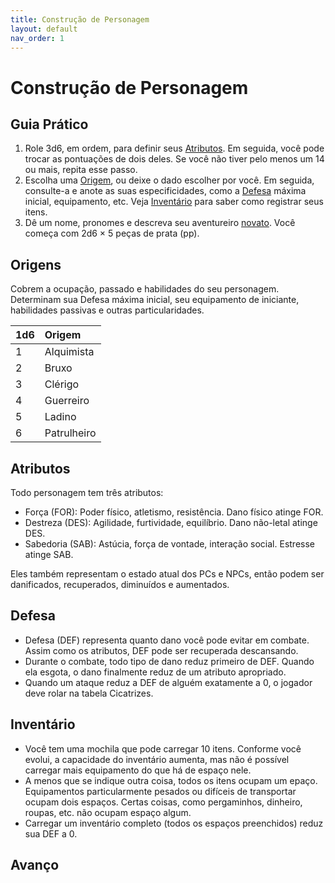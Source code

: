 ```yaml
---
title: Construção de Personagem
layout: default
nav_order: 1
---
```


# Construção de Personagem

## Guia Prático

1. Role 3d6, em ordem, para definir seus [Atributos](#atributos). Em seguida, você pode trocar as pontuações de dois deles. Se você não tiver pelo menos um 14 ou mais, repita esse passo.
2. Escolha uma [Origem](#origens), ou deixe o dado escolher por você. Em seguida, consulte-a e anote as suas especificidades, como a [Defesa](#defesa) máxima inicial, equipamento, etc. Veja [Inventário](#inventário) para saber como registrar seus itens.
3. Dê um nome, pronomes e descreva seu aventureiro [novato](#avanço). Você começa com 2d6 × 5 peças de prata (pp).

## Origens

Cobrem a ocupação, passado e habilidades do seu personagem. Determinam sua Defesa máxima inicial, seu equipamento de iniciante, habilidades passivas e outras particularidades.

| 1d6 | Origem      |
|:----|:------------|
| 1   | Alquimista  |
| 2   | Bruxo       |
| 3   | Clérigo     |
| 4   | Guerreiro   |
| 5   | Ladino      |
| 6   | Patrulheiro |

## Atributos

Todo personagem tem três atributos:

- Força (FOR): Poder físico, atletismo, resistência. Dano físico atinge FOR.
- Destreza (DES): Agilidade, furtividade, equilíbrio. Dano não-letal atinge DES.
- Sabedoria (SAB): Astúcia, força de vontade, interação social. Estresse atinge SAB.

Eles também representam o estado atual dos PCs e NPCs, então podem ser danificados, recuperados, diminuídos e aumentados.

## Defesa

- Defesa (DEF) representa quanto dano você pode evitar em combate. Assim como os atributos, DEF pode ser recuperada descansando.
- Durante o combate, todo tipo de dano reduz primeiro de DEF. Quando ela esgota, o dano finalmente reduz de um atributo apropriado.
- Quando um ataque reduz a DEF de alguém exatamente a 0, o jogador deve rolar na tabela Cicatrizes.

## Inventário

- Você tem uma mochila que pode carregar 10 itens. Conforme você evolui, a capacidade do inventário aumenta, mas não é possível carregar mais equipamento do que há de espaço nele.
- A menos que se indique outra coisa, todos os itens ocupam um epaço. Equipamentos particularmente pesados ou difíceis de transportar ocupam dois espaços. Certas coisas, como pergaminhos, dinheiro, roupas, etc. não ocupam espaço algum.
- Carregar um inventário completo (todos os espaços preenchidos) reduz sua DEF a 0.

## Avanço


